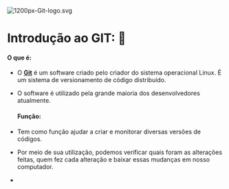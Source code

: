 ![1200px-Git-logo.svg](C:\Users\User\Desktop\1200px-Git-logo.svg.png)





# Introdução ao GIT: :book:

#### 	 O que é:

* O <u>**Git**</u> é um software criado pelo criador do sistema operacional Linux. É um  sistema de versionamento de código distribuído.

* O software é utilizado pela grande maioria dos desenvolvedores atualmente.

  #### Função: 

* Tem como função ajudar a criar e monitorar diversas versões de códigos. 

* Por meio de sua utilização, podemos verificar quais foram as alterações feitas, quem fez cada alteração  e baixar essas mudanças em nosso computador. 

* 

  

  

  

